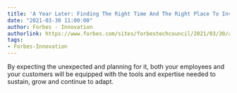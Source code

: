 ```yaml
---
title: 'A Year Later: Finding The Right Time And The Right Place To Invest In Technology'
date: "2021-03-30 11:00:00"
author: Forbes - Innovation
authorlink: https://www.forbes.com/sites/forbestechcouncil/2021/03/30/a-year-later-finding-the-right-time-and-the-right-place-to-invest-in-technology/
tags:
- Forbes-Innovation
---
```

By expecting the unexpected and planning for it, both your employees and your customers will be equipped with the tools and expertise needed to sustain, grow and continue to adapt.